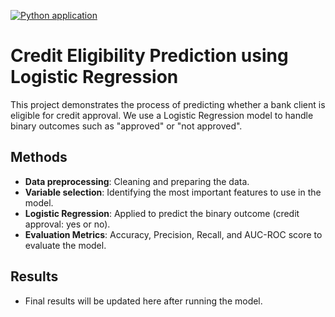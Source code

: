 
[![Python application](https://github.com/afbeltranr/ml-credit-elegibility/actions/workflows/python-app.yml/badge.svg)](https://github.com/afbeltranr/ml-credit-elegibility/actions/workflows/python-app.yml)


# Credit Eligibility Prediction using Logistic Regression

This project demonstrates the process of predicting whether a bank client is eligible for credit approval. We use a Logistic Regression model to handle binary outcomes such as "approved" or "not approved".

## Methods
- **Data preprocessing**: Cleaning and preparing the data.
- **Variable selection**: Identifying the most important features to use in the model.
- **Logistic Regression**: Applied to predict the binary outcome (credit approval: yes or no).
- **Evaluation Metrics**: Accuracy, Precision, Recall, and AUC-ROC score to evaluate the model.

## Results
- Final results will be updated here after running the model.
